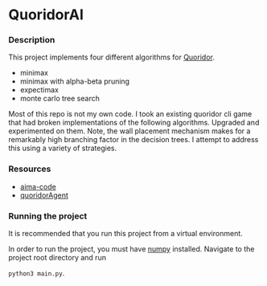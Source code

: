 # QuoridorAI

### Description

This project implements four different algorithms for [Quoridor](https://en.wikipedia.org/wiki/Quoridor).

* minimax
* minimax with alpha-beta pruning
* expectimax
* monte carlo tree search

Most of this repo is not my own code. I took an existing quoridor cli game that had broken implementations of the following algorithms. Upgraded and experimented on them. Note, the wall placement mechanism makes for a remarkably high branching factor in the decision trees. I attempt to address this using a variety of strategies. 

### Resources
* [aima-code](https://github.com/aimacode/aima-python)
* [quoridorAgent](https://github.com/dimitrijekaranfilovic/quoridor)

### Running the project

It is recommended that you run this project from a virtual environment.

In order to run the project, you must have [numpy](https://numpy.org/) installed. Navigate to the project root directory and run 

`python3 main.py`.
